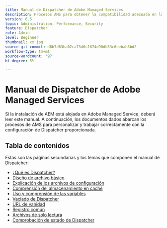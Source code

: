 ```yaml
---
title: Manual de Dispatcher de Adobe Managed Services
description: Procesos AMS para obtener la compatibilidad adecuada en la configuración de Dispatcher.
version: 6.5
topic: Administration, Performance, Security
feature: Dispatcher
role: Admin
level: Beginner
thumbnail: xx.jpg
source-git-commit: d6b7d63ba02ca73d6c1674d90db53c6eebab3bd2
workflow-type: tm+mt
source-wordcount: '97'
ht-degree: 5%

---
```



# Manual de Dispatcher de Adobe Managed Services

Si la instalación de AEM está alojada en Adobe Managed Service, deberá leer este manual.
A continuación, los documentos dados abarcan los procesos de AMS para personalizar y trabajar correctamente con la configuración de Dispatcher proporcionada.

## Tabla de contenidos

Estas son las páginas secundarias y los temas que componen el manual de Dispatcher:

- [¿Qué es Dispatcher?](./what-is-the-dispatcher.md)
- [Diseño de archivo básico](./basic-file-layout.md)
- [Explicación de los archivos de configuración](./explanation-config-files.md)
- [Comprensión del almacenamiento en caché](./understanding-cache.md)
- [Uso y comprensión de las variables](./variables.md)
- [Vaciado de Dispatcher](./disp-flushing.md)
- [URL de vanidad](./disp-vanity-url.md)
- [Registro común](./common-logs.md)
- [Archivos de solo lectura](./immutable-files.md)
- [Comprobación de estado de Dispatcher](./health-check.md)